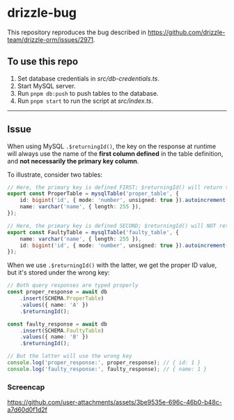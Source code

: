 # drizzle-bug

This repository reproduces the bug described in https://github.com/drizzle-team/drizzle-orm/issues/2971.

## To use this repo

1. Set database credentials in _src/db-credentials.ts_.
2. Start MySQL server.
3. Run `pnpm db:push` to push tables to the database.
4. Run `pnpm start` to run the script at _src/index.ts_.


---

## Issue

When using MySQL `.$returningId()`, the key on the response at runtime will always use the name of the **first column defined** in the table definition, and **not necessarily the primary key column**.

To illustrate, consider two tables:

```ts
// Here, the primary key is defined FIRST; $returningId() will return the proper type at runtime
export const ProperTable = mysqlTable('proper_table', {
    id: bigint('id', { mode: 'number', unsigned: true }).autoincrement().primaryKey(),
    name: varchar('name', { length: 255 }),
});

// Here, the primary key is defined SECOND; $returningId() will NOT return the proper type at runtime
export const FaultyTable = mysqlTable('faulty_table', {
    name: varchar('name', { length: 255 }),
    id: bigint('id', { mode: 'number', unsigned: true }).autoincrement().primaryKey(),
});
```

When we use `.$returningId()` with the latter, we get the proper ID value, but it's stored under the wrong key:

```ts
// Both query responses are typed properly
const proper_response = await db
    .insert(SCHEMA.ProperTable)
    .values({ name: 'A' })
    .$returningId();

const faulty_response = await db
    .insert(SCHEMA.FaultyTable)
    .values({ name: 'B' })
    .$returningId();

// But the latter will use the wrong key
console.log('proper_response:', proper_response); // { id: 1 }
console.log('faulty_response:', faulty_response); // { name: 1 }
```

### Screencap

https://github.com/user-attachments/assets/3be9535e-696c-46b0-b48c-a7d60d0f1d2f
